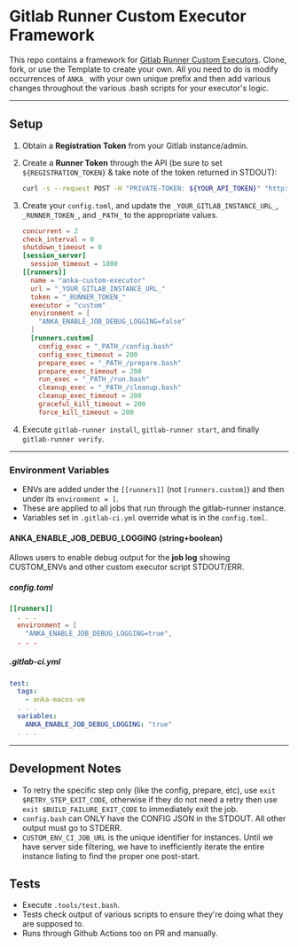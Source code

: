 # Gitlab Runner Custom Executor Framework

This repo contains a framework for [Gitlab Runner Custom Executors](https://docs.gitlab.com/runner/executors/custom.html). Clone, fork, or use the Template to create your own. All you need to do is modify occurrences of `ANKA_` with your own unique prefix and then add various changes throughout the various .bash scripts for your executor's logic.

---

## Setup

1. Obtain a **Registration Token** from your Gitlab instance/admin.
2. Create a **Runner Token** through the API (be sure to set `${REGISTRATION_TOKEN}` & take note of the token returned in STDOUT):

    ```bash
    curl -s --request POST -H "PRIVATE-TOKEN: ${YOUR_API_TOKEN}" "http://anka.gitlab:8093/api/v4/runners" --form "token=${REGISTRATION_TOKEN}" --form "description=anka-custom-executor" --form "tag_list=anka-macos-vm"
    ```

3. Create your `config.toml`, and update the `_YOUR_GITLAB_INSTANCE_URL_`, `_RUNNER_TOKEN_`, and `_PATH_` to the appropriate values.

    ```toml
    concurrent = 2
    check_interval = 0
    shutdown_timeout = 0
    [session_server]
      session_timeout = 1800
    [[runners]]
      name = "anka-custom-executor"
      url = "_YOUR_GITLAB_INSTANCE_URL_"
      token = "_RUNNER_TOKEN_"
      executor = "custom"
      environment = [
        "ANKA_ENABLE_JOB_DEBUG_LOGGING=false"
      ]
      [runners.custom]
        config_exec = "_PATH_/config.bash"
        config_exec_timeout = 200
        prepare_exec = "_PATH_/prepare.bash"
        prepare_exec_timeout = 200
        run_exec = "_PATH_/run.bash"
        cleanup_exec = "_PATH_/cleanup.bash"
        cleanup_exec_timeout = 200
        graceful_kill_timeout = 200
        force_kill_timeout = 200
    ```

4. Execute `gitlab-runner install`, `gitlab-runner start`, and finally `gitlab-runner verify`.

---

### Environment Variables

- ENVs are added under the `[[runners]]` (not `[runners.custom]`) and then under its `environment = [`.
- These are applied to all jobs that run through the gitlab-runner instance.
- Variables set in `.gitlab-ci.yml` override what is in the `config.toml`.

#### ANKA_ENABLE_JOB_DEBUG_LOGGING (string+boolean)

Allows users to enable debug output for the **job log** showing CUSTOM_ENVs and other custom executor script STDOUT/ERR.

##### config.toml

```toml
[[runners]]
  . . .
  environment = [
    "ANKA_ENABLE_JOB_DEBUG_LOGGING=true",
  . . .
```

##### .gitlab-ci.yml

```yaml
test:
  tags:
    - anka-macos-vm
  . . .
  variables:
    ANKA_ENABLE_JOB_DEBUG_LOGGING: "true"
  . . .
```

---

## Development Notes

- To retry the specific step only (like the config, prepare, etc), use `exit $RETRY_STEP_EXIT_CODE`, otherwise if they do not need a retry then use `exit $BUILD_FAILURE_EXIT_CODE` to immediately exit the job.
- `config.bash` can ONLY have the CONFIG JSON in the STDOUT. All other output must go to STDERR.
- `CUSTOM_ENV_CI_JOB_URL` is the unique identifier for instances. Until we have server side filtering, we have to inefficiently iterate the entire instance listing to find the proper one post-start.

## Tests

- Execute `.tools/test.bash`.
- Tests check output of various scripts to ensure they're doing what they are supposed to.
- Runs through Github Actions too on PR and manually.

